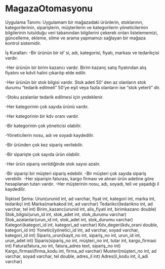# MagazaOtomasyonu

Uygulama Tanımı:
Uygulamam bir mağazadaki ürünlerin, stoklarının, kategorilerinin, siparişlerin, müşterilerin ve kategorilerin yöneticilerinin bilgilerinin tutulduğu veri tabanından bilgilerini çekerek onları listelememizi, güncelleme, ekleme, silme ve arama yapmamızı sağlayan bir mağaza kontrol sistemidir.

İş Kuralları:
-Bir ürünün bir id’ si, adı, kategorisi, fiyatı, markası ve tedarikçisi vardır.

-Her ürünün bir birim kazancı vardır. Birim kazanç satış fiyatından alış fiyatını ve kdvli halini çıkarılıp elde edilir.

-Her ürünün bir stok bilgisi vardır. Stok adeti 50’ den az olanların stok durumu “tedarik edilmeli” 50’ye eşit veya fazla olanların ise “stok yeterli” dir.

-Stoku azalanlar tedarik edilmesi için yedeklenir.

-Her kategorinin çok sayıda ürünü vardır.

-Her kategorinin bir kdv oranı vardır.

-Bir kategorinin çok yöneticisi olabilir.

-Yöneticilerin nosu, adı ve soyadı kaydedilir.

-Bir üründen çok kez sipariş verilebilir.

-Bir siparişte çok sayıda ürün olabilir.

-Her ürün sipariş verildiğinde stok sayısı azalır.

-Bir siparişi bir müşteri sipariş edebilir.
-Bir müşteri çok sayıda sipariş verebilir.
-Her siparişin faturası, kargo firması ve alınan ürün adetine göre hesaplanan tutarı vardır.
-Her müşterinin nosu, adı, soyadı, teli ve yaşadığı il kaydedilir.


İlişkisel Şema:
Urun(urunid int, ad varchar, fiyat int, kategori int, marka int, tedarikçi int)
Marka(markakod int, ad varchar)
Tedarikci(tedarikno int, ad varchar, tel int)
Birim_kazanc(urunid int, alis_fiyati int, birimkazanc double)
Stok_bilgisi(urun_id int, stok_adet int, stok_durumu varchar)
Stok_azalanlar(urun_id int, stok_adet int, stok_durumu varchar)
Kategori(kategori_id int, kategori_ad varchar)
Kdv_degeri(kdv_orani double, kategori_id int)
Yonetici(yönetici_id int, ad varchar, soyad varchar, kategori_id int)
Siparis_urun(kayit_no int, sipariş_no int, urun_id int, urun_adet int)
Siparis(sipariş_no int, müşteri_no int, tutar int, kargo_firmasi int)
Fatura(fatura_no int, fatura_adres text, sipariş_no int)
Kargo_firmasi(firma_kodu int, firma_ad varchar)
Musteri(müşteri_no int, ad varchar, soyad varchar, tel double, adres_il int)
Adres(il_kodu int, il_adi varchar)

